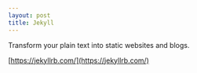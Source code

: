 ```yaml
---
layout: post
title: Jekyll
---
```


Transform your plain text into static websites and blogs.

[https://jekyllrb.com/](https://jekyllrb.com/)

